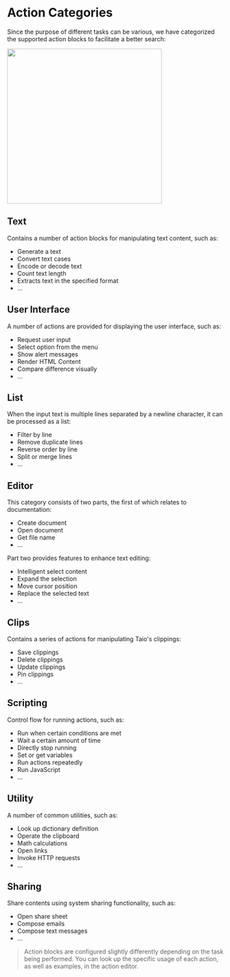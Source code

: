 # Action Categories

Since the purpose of different tasks can be various, we have categorized the supported action blocks to facilitate a better search:

<img src="../quick-start/assets/IMG_15.png" width="360" />

## Text

Contains a number of action blocks for manipulating text content, such as:

- Generate a text
- Convert text cases
- Encode or decode text
- Count text length
- Extracts text in the specified format
- ...

## User Interface

A number of actions are provided for displaying the user interface, such as:

- Request user input
- Select option from the menu
- Show alert messages
- Render HTML Content
- Compare difference visually
- ...

## List

When the input text is multiple lines separated by a newline character, it can be processed as a list:

- Filter by line
- Remove duplicate lines
- Reverse order by line
- Split or merge lines
- ...

## Editor

This category consists of two parts, the first of which relates to documentation:

- Create document
- Open document
- Get file name
- ...

Part two provides features to enhance text editing:

- Intelligent select content
- Expand the selection
- Move cursor position
- Replace the selected text
- ...

## Clips

Contains a series of actions for manipulating Taio's clippings:

- Save clippings
- Delete clippings
- Update clippings
- Pin clippings
- ...

## Scripting

Control flow for running actions, such as:

- Run when certain conditions are met
- Wait a certain amount of time
- Directly stop running
- Set or get variables
- Run actions repeatedly
- Run JavaScript
- ...

## Utility

A number of common utilities, such as:

- Look up dictionary definition
- Operate the clipboard
- Math calculations
- Open links
- Invoke HTTP requests
- ...

## Sharing

Share contents using system sharing functionality, such as:

- Open share sheet
- Compose emails
- Compose text messages
- ...

> Action blocks are configured slightly differently depending on the task being performed. You can look up the specific usage of each action, as well as examples, in the action editor.